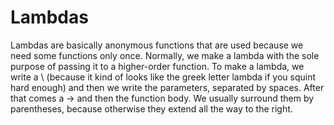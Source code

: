 # Lambdas

Lambdas are basically anonymous functions that are used because we need some functions only once.
Normally, we make a lambda with the sole purpose of passing it to a higher-order function.
To make a lambda, we write a \ (because it kind of looks like the greek letter lambda if you squint hard enough)
and then we write the parameters, separated by spaces.
After that comes a -> and then the function body.
We usually surround them by parentheses, because otherwise they extend all the way to the right.